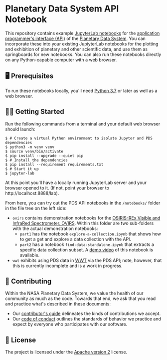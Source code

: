 # Planetary Data System API Notebook

This repository contains example [JupyterLab notebooks](https://jupyter.org) for the [application programmer's interface (API)](https://nasa-pds.github.io/pds-api/) of the [Planetary Data System](https://pds.nasa.gov/). You can incorporate these into your existing JupiyterLab notebooks for the plotting and exhibition of planetary and other scientific data, and use them as springboards for new notebooks. You can also run these notebooks directly on any Python-capable computer with a web browser.


## 🖥 Prerequisites

To run these notebooks locally, you'll need [Python 3.7](https://python.org/) or later as well as a web browser.


## 🏃‍♀️ Getting Started

Run the following commands from a terminal and your default web browser should launch:

```console
$ # Create a virtual Python environment to isolate Jupyter and PDS dependencies
$ python3 -m venv venv
$ source venv/bin/activate
$ pip install --upgrade --quiet pip
$ # Install the dependencies
$ pip install --requirement requirements.txt
$ # Start it up
$ jupyter-lab
```
    
At this point you'll have a locally running JupyterLab server and your browser opened to it. (If not, point your browser to http://localhost:8888/lab).

From here, you can try out the PDS API notebooks in the `/notebooks/` folder in the file tree on the left side:

-   `ovirs` contains demonstration notebooks for the [OSIRIS-REx Visible and InfraRed Spectrometer, OVIRS](https://www.asteroidmission.org). Within this folder are two sub-folders with the actual demonstration notebooks:
    -   `part1` has the notebook `explore-a-collection.ipynb` that shows how to get a get and explore a data collection with the API.
    -   `part2` has a notebook `find-data-standalone.ipynb` that extracts a specific data collection subset. A [demo video](https://drive.google.com/file/d/1emd34lMmYX9DnUjWRG9TSWZXAGHaC3Zq/view?usp=drive_link) of this notebook is available.
-   `wwt` exhibits using PDS data in [WWT](https://pywwt.readthedocs.io/) via the PDS API; note, however, that this is currently incomplete and is a work in progress.


## 👥 Contributing

Within the NASA Planetary Data System, we value the health of our community as much as the code. Towards that end, we ask that you read and practice what's described in these documents:

-   Our [contributor's guide](https://github.com/NASA-PDS/.github/blob/main/CONTRIBUTING.md) delineates the kinds of contributions we accept.
-   Our [code of conduct](https://github.com/NASA-PDS/.github/blob/main/CODE_OF_CONDUCT.md) outlines the standards of behavior we practice and expect by everyone who participates with our software.


## 📃 License

The project is licensed under the [Apache version 2](LICENSE.md) license.
